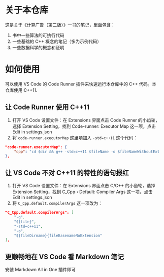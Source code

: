 # 关于本仓库

这是关于《计算广告（第二版）》一书的笔记，里面包含：

1. 书中一些算法的可执行代码
2. 一些基础的 C++ 概念的笔记（多为示例代码）
3. 一些数据科学的概念和证明

# 如何使用

可以使用 VS Code 的 Code Runner 插件来快速运行本仓库中的 C++ 代码。本仓库使用 C++11.

## 让 Code Runner 使用 C++11

1. 打开 VS Code 设置文件：在 Extensions 界面点击 Code Runner 的小齿轮，选择 Extension Setting，找到 Code-runner: Executor Map 这一项，点击 Edit in settings.json
2. 将 `code-runner.executorMap` 这里项加入 `-std=c++11` 这个代码：

```json
"code-runner.executorMap": {
    "cpp": "cd $dir && g++ -std=c++11 $fileName -o $fileNameWithoutExt && $dir$fileNameWithoutExt",
},
```

## 让 VS Code 不对 C++11 的特性的语句报红

1. 打开 VS Code 设置文件：在 Extensions 界面点击 C/C++ 的小齿轮，选择 Extension Setting，找到 C_Cpp › Default: Compiler Args 这一项，点击 Edit in settings.json
2. 将 `C_Cpp.default.compilerArgs` 这一项改为：

```json
"C_Cpp.default.compilerArgs": [
    "-g",
    "${file}",
    "-std=c++11",
    "-o",
    "${fileDirname}{fileBasenameNoExtension"
],
```

## 更顺畅地在 VS Code 看 Markdown 笔记

安装 Markdown All in One 插件即可